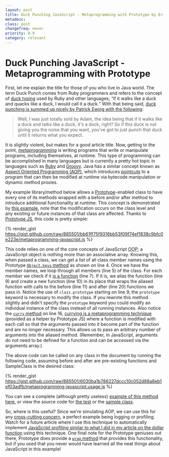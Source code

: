 ```yaml
---
layout: post
title: Duck Punching JavaScript - Metaprogramming with Prototype by Eric DeLabar
metadesc: 
class: post
changefreq: never
priority: 0.9
category: relevant
---
```

<h1>Duck Punching JavaScript - Metaprogramming with Prototype</h1>
<p>First, let me explain the title for those of you who live in Java world.  The term Duck Punch comes from Ruby programmers and refers to the concept of <a href="http://en.wikipedia.org/wiki/Duck_typing">duck typing</a> used by Ruby and other languages; <q>if it walks like a duck and quacks like a duck, I would call it a duck.</q>  With that being said, <a href="http://en.wikipedia.org/wiki/Monkey_patch">duck punching is summed up nicely by Patrick Ewing with the&nbsp;following</a>:</p>
<blockquote><p>Well, I was just totally sold by Adam, the idea being that if it walks like a duck and talks like a duck, it's a duck, right? So if this duck is not giving you the noise that you want, you've got to just punch that duck until it returns what you&nbsp;expect.</p></blockquote>
<p>It is slightly violent, but makes for a good article title.  Now, getting to the point, <a href="http://en.wikipedia.org/wiki/Metaprogramming"><cite>metaprogramming</cite></a> is writing programs that write or manipulate programs, including themselves, at runtime.  This type of programming can be accomplished in many languages but is currently a pretty hot topic in languages such as <a href="http://www.ruby-lang.org/">Ruby</a> and <a href="http://groovy.codehaus.org/">Groovy</a>.  Java has a similar concept known as <a href="http://en.wikipedia.org/wiki/Aspect_Oriented_Programming">Aspect Oriented Programming (<abbr title="Aspect Oriented Programming"><span class="caps">AOP</span></abbr>)</a>, which introduces <a href="http://en.wikipedia.org/wiki/Pointcut">pointcuts</a> to a program that can then be modified at runtime via bytecode manipulation or dynamic method&nbsp;proxies. </p>
<p>My example library/method below allows a <a href="http://www.prototypejs.org/">Prototype</a>-enabled class to have every one of its methods wrapped with a before and/or after method to introduce additional functionality at runtime.  This concept is demonstrated by <a href="http://www.ericdelabar.com/examples/metaprogramming-javascript/index.html">this example</a>, note that the modification occurs on the class level and any existing or future instances of that class are affected.  Thanks to <a href="http://www.prototypejs.org/">Prototype <span class="caps">JS</span></a>, this code is pretty&nbsp;simple:</p>

{% render_gist https://gist.github.com/raw/885501/bb61ff75f9316bb53f09f74ef1838c9bfc0e223e/metaprogramming-javascript.js %}

<p>This code relies on one of the core concepts of JavaScript <abbr title="Object Oriented Programming"><span class="caps">OOP</span></abbr>; a JavaScript object is nothing more than an associative array.  Knowing this, when passed a class, we can get a list of all class member names using the Prototype <a href="http://www.prototypejs.org/api/object/keys"><code>Object.keys</code> method</a> as shown on line 4.  Once we have the member names, we loop through all members (line 5) of the class.  For each member we check if it <a href="http://www.prototypejs.org/api/object/isfunction">is a function</a> (line 7).  If it is, we alias the function (line 9) and create a new function (line 10) in its place that wraps the aliased function with calls to the before (line 11) and after (line 20) functions we pass in.  Notice the use of <code>clazz.prototype</code> starting on line 9, the <code>prototype</code> keyword is necessary to modify the class.  If you rewrote this method slightly and didn't specify the <code>prototype</code> keyword you could modify an individual instance of the class instead of all running instances.  Also notice the <a href="http://www.prototypejs.org/api/function/curry"><code>curry</code> method</a> on line 16, <a href="http://en.wikipedia.org/wiki/Currying">currying is a metaprogramming technique</a> (provided as a helper by Prototype <span class="caps">JS</span>) where a function is modified with each call so that the arguments passed into it become part of the function and are no longer necessary.  This allows us to pass an arbitrary number of arguments into the aliased method.  (Remember, in JavaScript, arguments do not need to be defined for a function and can be accessed via the arguments&nbsp;array.)</p>
<p>The above code can be called on any class in the document by running the following code, assuming before and after are pre-existing functions and SampleClass is the desired&nbsp;class:</p>

{% render_gist https://gist.github.com/raw/885501/6030ba1b786227dccc10c052d88a8eb1ef03adfb/metaprogramming-javascript.usage.js %}

<p>You can see a complete (although pretty useless) <a href="http://www.ericdelabar.com/examples/metaprogramming-javascript/index.html">example of this method here</a>, or view the source code for <a href="http://www.ericdelabar.com/examples/metaprogramming-javascript/test.js">the test</a> or the <a href="http://www.ericdelabar.com/examples/metaprogramming-javascript/sampleClass.js">sample&nbsp;class</a>.</p>
<p>So, where is this useful?  Since we're simulating <span class="caps">AOP</span>, we can use this for any <a href="http://en.wikipedia.org/wiki/Cross-cutting_concern">cross-cutting concern</a>, a perfect example being logging or profiling.  Watch for a future article where I use this technique to automatically implement <a href="http://www.ericdelabar.com/2008/04/javascript-getelementbyid-performance.html">JavaScript profiling similar to what I did in my article on the dollar function</a> using this technique.  One final note for the Prototype geniuses out there, Prototype does provide a <a href="http://www.prototypejs.org/api/function/wrap"><code>wrap</code> method</a> that provides this functionality, but if you used that you never would have learned all the neat things about JavaScript in this&nbsp;example!</p>